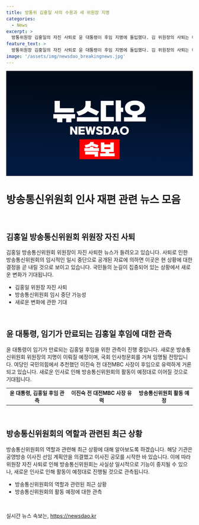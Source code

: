 ```yaml
---
title: 방통위 김홍일 사의 수용과 새 위원장 지명
categories:
  - News
excerpt: >
  방통위원장 김홍일의 자진 사퇴로 윤 대통령이 후임 지명에 돌입했다. 김 위원장의 사퇴는 이동관 전 위원장의 탄핵 이전 사퇴와 함께 방통위 업무 중단을 막기 위한 조치로 해석된다. 이에 따라 새 방통위원장의 지명과 국회 인사청문회를 거쳐 이달 내 임명될 것으로 전망되며, 국민의힘이 추천한 이진숙 전 대전MBC 사장이 유력한 후임 후보로 거론되고 있다. 이로 인해 방통위는 새 이사진의 선임을 검토할 것으로 예상된다.
feature_text: >
  방통위원장 김홍일의 자진 사퇴로 윤 대통령이 후임 지명에 돌입했다. 김 위원장의 사퇴는 이동관 전 위원장의 탄핵 이전 사퇴와 함께 방통위 업무 중단을 막기 위한 조치로 해석된다. 이에 따라 새 방통위원장의 지명과 국회 인사청문회를 거쳐 이달 내 임명될 것으로 전망되며, 국민의힘이 추천한 이진숙 전 대전MBC 사장이 유력한 후임 후보로 거론되고 있다. 이로 인해 방통위는 새 이사진의 선임을 검토할 것으로 예상된다.
image: '/assets/img/newsdao_breakingnews.jpg'
---
```


<p><img src="/assets/img/newsdao_breakingnews.jpg" alt="bookingtag 속보" /></p>

<h1 data-ke-size="size26">방송통신위원회 인사 재편 관련 뉴스 모음</h1>

<p data-ke-size="size16">&nbsp;</p>

<h2 data-ke-size="size26">김홍일 방송통신위원회 위원장 자진 사퇴</h2>

<p data-ke-size="size16">김홍일 방송통신위원회 위원장이 자진 사퇴한 뉴스가 들려오고 있습니다. 사퇴로 인한 방송통신위원회의 임시적인 일시 중단으로 공개된 자료에 의하면 이곳은 현 상황에 대한 결정을 곧 내릴 것으로 보이고 있습니다. 국민들의 눈길이 집중되어 있는 상황에서 새로운 변화가 기대됩니다.</p>

<ul>
    <li>김홍일 위원장 자진 사퇴</li>
    <li>방송통신위원회 임시 중단 가능성</li>
    <li>새로운 변화에 관한 기대</li>
</ul>

<p data-ke-size="size16">&nbsp;</p>

<h2 data-ke-size="size26">윤 대통령, 임기가 만료되는 김홍일 후임에 대한 관측</h2>

<p data-ke-size="size16">윤 대통령이 임기가 만료되는 김홍일 후임을 위한 관측이 진행 중입니다. 새로운 방송통신위원회 위원장의 지명이 이뤄질 예정이며, 국회 인사청문회를 거쳐 임명될 전망입니다. 여당인 국민의힘에서 추천했던 이진숙 전 대전MBC 사장이 후임으로 유력하게 거론되고 있습니다. 새로운 인사로 인해 방송통신위원회의 활동이 예정대로 이어질 것으로 기대됩니다.</p>

<table>
    <tr>
        <td style="text-align: center; height: 17px;"><b>윤 대통령, 김홍일 후임 관측</b></td>
        <td style="text-align: center; height: 17px;"><b>이진숙 전 대전MBC 사장 유력</b></td>
        <td style="text-align: center; height: 17px;"><b>방송통신위원회 활동 예정</b></td>
    </tr>
</table>

<p data-ke-size="size16">&nbsp;</p>

<h2 data-ke-size="size26">방송통신위원회의 역할과 관련된 최근 상황</h2>

<p data-ke-size="size16">방송통신위원회의 역할과 관련해 최근 상황에 대해 알아보도록 하겠습니다. 해당 기관은 공영방송 이사진 선임 계획안을 의결했고 이사진 공모를 시작한 바 있습니다. 이에 따라 위원장 자진 사퇴로 인해 방송통신위원회는 사실상 일시적으로 기능이 중지될 수 있으나, 새로운 인사로 인해 활동이 예정대로 진행될 것으로 관측됩니다.</p>

<ul>
    <li>방송통신위원회의 역할과 관련된 최근 상황</li>
    <li>방송통신위원회의 활동 예정에 대한 관측</li>
</ul>

<p data-ke-size="size16">&nbsp;</p>
실시간 뉴스 속보는, <a href="https://newsdao.kr" rel="dofollow">https://newsdao.kr</a>


